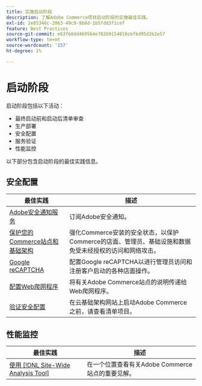 ```yaml
---
title: 实施启动阶段
description: 了解Adobe Commerce项目启动阶段的实施最佳实践。
exl-id: 2e85346c-2063-49c9-9b8d-1b5fdd3f1cef
feature: Best Practices
source-git-commit: e63f68dd469564e70269154810cbfbd95d2b2e57
workflow-type: tm+mt
source-wordcount: '157'
ht-degree: 1%

---
```


# 启动阶段

启动阶段包括以下活动：

- 最终启动前和启动后清单审查
- 生产部署
- 安全配置
- 服务验证
- 性能监控

以下部分包含启动阶段的最佳实践信息。

## 安全配置

| 最佳实践 | 描述 |
|------------------------------------------------------------------------------------------------------------------------------------|--------------------------------------------------------------------------------------------------------------------------------------------------------------------------|
| [Adobe安全通知服务](https://www.adobe.com/subscription/adbeSecurityNotifications.html) | 订阅Adobe安全通知。 |
| [保护您的Commerce站点和基础架构](security-best-practices.md) | 强化Commerce安装的安全状态，以保护Commerce的店面、管理员、基础设施和数据免受未经授权的访问和网络攻击。 |
| [Google reCAPTCHA](https://experienceleague.adobe.com/docs/commerce-admin/systems/security/captcha/security-google-recaptcha.html) | 配置Google reCAPTCHA以进行管理员访问和注册客户启动的各种店面操作。 |
| [配置Web爬网程序](robots-txt.md) | 将有关Adobe Commerce站点的说明传递给Web爬网程序。 |
| [验证安全配置](https://experienceleague.adobe.com/docs/commerce-cloud-service/user-guide/launch/checklist.html) | 在云基础架构网站上启动Adobe Commerce之前，请查看清单项目。 |

## 性能监控

| 最佳实践 | 描述 |
|------------------------------------------------------------------------------------------------------------------------------------------------|----------------------------------------------------------------------|
| [使用 [!DNL Site-Wide Analysis Tool]](../../../tools/site-wide-analysis-tool/intro.md#integrations-with-other-adobe-commerce-support-tools) | 在一个位置查看有关Adobe Commerce站点的重要见解。 |
